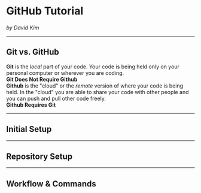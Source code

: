 # GitHub Tutorial

_by David Kim_

---
## Git vs. GitHub
**Git** is the _local_ part of your code.
Your code is being held only on your personal computer or wherever you are coding.  
**Git Does Not Require Github**  
**Github** is the "cloud" or the _remote_ version of where your code is being held. In the "cloud" you are able to share your code with other people and you can push and pull other code freely.  
**Github Requires Git**


---
## Initial Setup



---
## Repository Setup



---
## Workflow & Commands